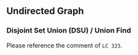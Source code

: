 ## Undirected Graph
### Disjoint Set Union (DSU) / Union Find

Please reference the comment of `LC 323`.
